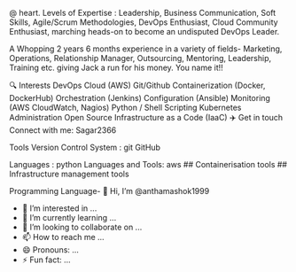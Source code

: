 @ heart. Levels of Expertise : Leadership, Business Communication, Soft Skills, Agile/Scrum Methodologies, DevOps Enthusiast, Cloud Community Enthusiast, marching heads-on to become an undisputed DevOps Leader.

A Whopping 2 years 6 months experience in a variety of fields- Marketing, Operations, Relationship Manager, Outsourcing, Mentoring, Leadership, Training etc. giving Jack a run for his money. You name it!!

🔍 Interests
DevOps
Cloud (AWS)
Git/Github
Containerization (Docker, DockerHub)
Orchestration (Jenkins)
Configuration (Ansible)
Monitoring (AWS CloudWatch, Nagios)
Python / Shell Scripting
Kubernetes Administration
Open Source
Infrastructure as a Code (IaaC)
✈️ Get in touch
Connect with me:
Sagar2366

Tools
Version Control System :
git GitHub

Languages :
python
Languages and Tools:
aws ## Containerisation tools ## Infrastructure management tools

Programming Language- 👋 Hi, I’m @anthamashok1999
- 👀 I’m interested in ...
- 🌱 I’m currently learning ...
- 💞️ I’m looking to collaborate on ...
- 📫 How to reach me ...
- 😄 Pronouns: ...
- ⚡ Fun fact: ...

<!---
anthamashok1999/anthamashok1999 is a ✨ special ✨ repository because its `README.md` (this file) appears on your GitHub profile.
You can click the Preview link to take a look at your changes.
--->
